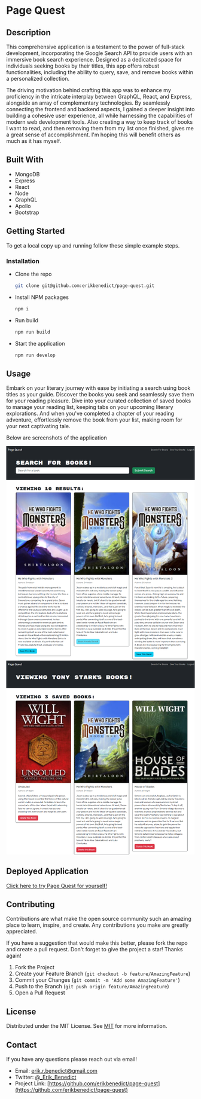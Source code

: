 # Page Quest

## Description

This comprehensive application is a testament to the power of full-stack development, incorporating the Google Search API to provide users with an immersive book search experience. Designed as a dedicated space for individuals seeking books by their titles, this app offers robust functionalities, including the ability to query, save, and remove books within a personalized collection.

The driving motivation behind crafting this app was to enhance my proficiency in the intricate interplay between GraphQL, React, and Express, alongside an array of complementary technologies. By seamlessly connecting the frontend and backend aspects, I gained a deeper insight into building a cohesive user experience, all while harnessing the capabilities of modern web development tools. Also creating a way to keep track of books I want to read, and then removing them from my list once finished, gives me a great sense of accomplishment. I'm hoping this will benefit others as much as it has myself.

## Built With

- MongoDB
- Express
- React
- Node
- GraphQL
- Apollo
- Bootstrap

## Getting Started

To get a local copy up and running follow these simple example steps.

### Installation

- Clone the repo
  ```sh
  git clone git@github.com:erikbenedict/page-quest.git
  ```
- Install NPM packages
  ```sh
  npm i
  ```
- Run build
  ```sh
  npm run build
  ```
- Start the application
  ```sh
  npm run develop
  ```

## Usage

Embark on your literary journey with ease by initiating a search using book titles as your guide. Discover the books you seek and seamlessly save them for your reading pleasure. Dive into your curated collection of saved books to manage your reading list, keeping tabs on your upcoming literary explorations. And when you've completed a chapter of your reading adventure, effortlessly remove the book from your list, making room for your next captivating tale.

Below are screenshots of the application

![screenshot](./client/src/assets/search-screenshot.png)
![screenshot](./client/src/assets/saved-screenshot.png)

## Deployed Application

[Click here to try Page Quest for yourself!](https://page-quest-5ece7789cee0.herokuapp.com/)

## Contributing

Contributions are what make the open source community such an amazing place to learn, inspire, and create. Any contributions you make are greatly appreciated.

If you have a suggestion that would make this better, please fork the repo and create a pull request. Don't forget to give the project a star! Thanks again!

1. Fork the Project
2. Create your Feature Branch (`git checkout -b feature/AmazingFeature`)
3. Commit your Changes (`git commit -m 'Add some AmazingFeature'`)
4. Push to the Branch (`git push origin feature/AmazingFeature`)
5. Open a Pull Request

## License

Distributed under the MIT License. See [MIT](https://choosealicense.com/licenses/mit/) for more information.

## Contact

If you have any questions please reach out via email!

- Email: erik.r.benedict@gmail.com
- Twitter: [@\_Erik_Benedict](https://twitter.com/_Erik_Benedict)
- Project Link: [https://github.com/erikbenedict/page-quest](https://github.com/erikbenedict/page-quest)

